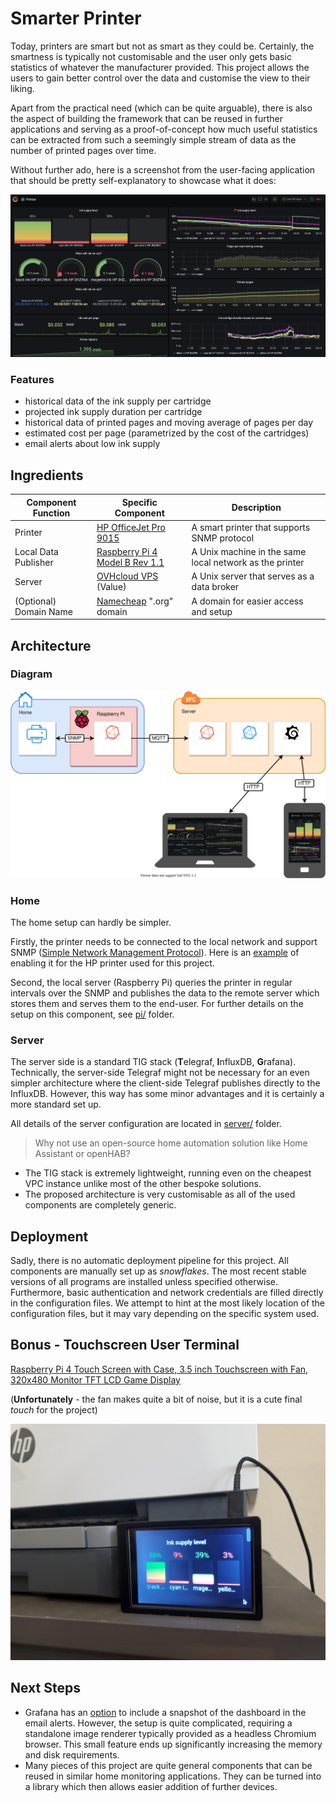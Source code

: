 # Smarter Printer

Today, printers are smart but not as smart as they could be.
Certainly, the smartness is typically not customisable and the user only
gets basic statistics of whatever the manufacturer provided.
This project allows the users to gain better control over the data and
customise the view to their liking.

Apart from the practical need (which can be quite arguable), there is also the aspect
of building the framework that can be reused in further applications
and serving as a proof-of-concept how much useful statistics can be extracted from
such a seemingly simple stream of data as the number of printed pages over time.

Without further ado, here is a screenshot from the user-facing application
that should be pretty self-explanatory to showcase what it does:

![Screenshot of the dashboard](./images/dashboard.png)

### Features

- historical data of the ink supply per cartridge
- projected ink supply duration per cartridge
- historical data of printed pages and moving average of pages per day
- estimated cost per page (parametrized by the cost of the cartridges)
- email alerts about low ink supply

## Ingredients

| Component Function     | Specific Component | Description |
| ---------------------- | ------------------ | ----------- |
| Printer                | [HP OfficeJet Pro 9015](https://www.hp.com/us-en/shop/pdp/hp-officejet-pro-9015-all-in-one-printer) | A smart printer that supports SNMP protocol |
| Local Data Publisher   | [Raspberry Pi 4 Model B Rev 1.1](https://www.raspberrypi.org/products/raspberry-pi-4-model-b/specifications/) | A Unix machine in the same local network as the printer |
| Server                 | [OVHcloud VPS](https://us.ovhcloud.com/vps/) (Value) | A Unix server that serves as a data broker |
| (Optional) Domain Name | [Namecheap](https://www.namecheap.com/domains/) ".org" domain | A domain for easier access and setup |

## Architecture

### Diagram
![Architecture Diagram of Smarter Printer](./images/SmarterPrinter.svg)

### Home

The home setup can hardly be simpler.

Firstly, the printer needs to be connected to the local network and support
SNMP ([Simple Network Management Protocol](https://en.wikipedia.org/wiki/Simple_Network_Management_Protocol)).
Here is an [example](./images/snmp_setup.png) of enabling it for the HP printer
used for this project.

Second, the local server (Raspberry Pi) queries the printer in regular intervals over
the SNMP and publishes the data to the remote server which stores them and serves them
to the end-user. For further details on the setup on this component, see [pi/](./pi/) folder.

### Server

The server side is a standard TIG stack (**T**elegraf, **I**nfluxDB, **G**rafana).
Technically, the server-side Telegraf might not be necessary for an even simpler
architecture where the client-side Telegraf publishes directly to the InfluxDB.
However, this way has some minor advantages and it is certainly a more standard set up.

All details of the server configuration are located in [server/](./server/) folder.

> Why not use an open-source home automation solution like Home Assistant or openHAB?

- The TIG stack is extremely lightweight, running even on the cheapest VPC instance unlike most of the other bespoke solutions.
- The proposed architecture is very customisable as all of the used components are completely generic.


## Deployment

Sadly, there is no automatic deployment pipeline for this project.
All components are manually set up as *snowflakes*.
The most recent stable versions of all programs are installed unless specified otherwise.
Furthermore, basic authentication and network credentials are filled directly in the configuration files.
We attempt to hint at the most likely location of the configuration files, but it may
vary depending on the specific system used.

## Bonus - Touchscreen User Terminal

[Raspberry Pi 4 Touch Screen with Case, 3.5 inch Touchscreen with Fan, 320x480 Monitor TFT LCD Game Display
](https://www.amazon.com/gp/product/B07WQW6H9S)

(**Unfortunately** - the fan makes quite a bit of noise, but it is a cute final *touch* for the project)

![Pi display](./images/pi_display2.jpg)

## Next Steps

- Grafana has an [option](https://grafana.com/grafana/plugins/grafana-image-renderer/) to include a snapshot of the dashboard in the email alerts. However, the setup is quite complicated, requiring a standalone image renderer typically provided as a headless Chromium browser. This small feature ends up significantly increasing the memory and disk requirements.
- Many pieces of this project are quite general components that can be reused in similar home monitoring applications. They can be turned into a library which then allows easier addition of further devices.

